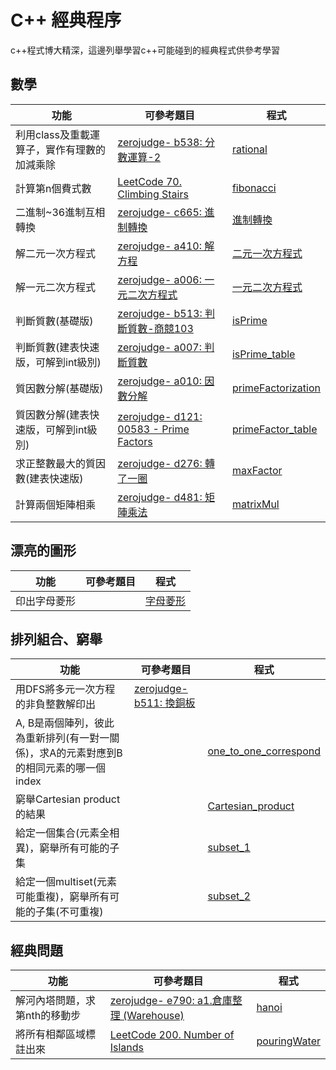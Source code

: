 # C++ 經典程序
c++程式博大精深，這邊列舉學習c++可能碰到的經典程式供參考學習
## 數學
|功能|可參考題目| 程式|
| --- | --- | --- |
|利用class及重載運算子，實作有理數的加減乘除|[zerojudge- b538: 分數運算-2](https://zerojudge.tw/ShowProblem?problemid=b538)|[rational](https://github.com/FermatPredictor/classicalC_code/blob/master/rational.cpp)|
|計算第n個費式數|[LeetCode 70. Climbing Stairs](https://leetcode.com/problems/climbing-stairs/)|[fibonacci](https://github.com/FermatPredictor/classicalC_code/blob/master/fibonacci.cpp)|
|二進制~36進制互相轉換|[zerojudge- c665: 進制轉換](https://zerojudge.tw/ShowProblem?problemid=c665)|[進制轉換](https://github.com/FermatPredictor/classicalC_code/blob/master/%E9%80%B2%E5%88%B6%E8%BD%89%E6%8F%9B.cpp)|
|解二元一次方程式|[zerojudge- a410: 解方程](https://zerojudge.tw/ShowProblem?problemid=a410)|[二元一次方程式](https://github.com/FermatPredictor/classicalC_code/blob/master/%E4%BA%8C%E5%85%83%E4%B8%80%E6%AC%A1%E6%96%B9%E7%A8%8B%E5%BC%8F.cpp)|
|解一元二次方程式|[zerojudge- a006: 一元二次方程式](https://zerojudge.tw/ShowProblem?problemid=a006)|[一元二次方程式](https://github.com/FermatPredictor/classicalC_code/blob/master/%E4%B8%80%E6%AC%A1%E4%BA%8C%E6%AC%A1%E6%96%B9%E7%A8%8B%E5%BC%8F.cpp)|
|判斷質數(基礎版)|[zerojudge- b513: 判斷質數-商競103](https://zerojudge.tw/ShowProblem?problemid=b513)|[isPrime](https://github.com/FermatPredictor/classicalC_code/blob/master/isPrime.cpp)|
|判斷質數(建表快速版，可解到int級別)|[zerojudge- a007: 判斷質數](https://zerojudge.tw/ShowProblem?problemid=a007)|[isPrime_table](https://github.com/FermatPredictor/classicalC_code/blob/master/isPrime_table.cpp)|
|質因數分解(基礎版)|[zerojudge- a010: 因數分解](https://zerojudge.tw/ShowProblem?problemid=a010)|[primeFactorization](https://github.com/FermatPredictor/classicalC_code/blob/master/primeFactorization.cpp)|
|質因數分解(建表快速版，可解到int級別)|[zerojudge- d121: 00583 - Prime Factors](https://zerojudge.tw/ShowProblem?problemid=d121)|[primeFactor_table](https://github.com/FermatPredictor/classicalC_code/blob/master/primeFactor_table.cpp)|
|求正整數最大的質因數(建表快速版)|[zerojudge- d276: 轉了一圈](https://zerojudge.tw/ShowProblem?problemid=d276)|[maxFactor](https://github.com/FermatPredictor/classicalC_code/blob/master/maxFactor.cpp)|
|計算兩個矩陣相乘|[zerojudge- d481: 矩陣乘法](https://zerojudge.tw/ShowProblem?problemid=d481)|[matrixMul](https://github.com/FermatPredictor/classicalC_code/blob/master/matrixMul.cpp)|

## 漂亮的圖形
|功能|可參考題目| 程式|
| --- | --- | --- |
|印出字母菱形||[字母菱形](https://github.com/FermatPredictor/classicalC_code/blob/master/%E5%AD%97%E6%AF%8D%E8%8F%B1%E5%BD%A2.cpp)|

## 排列組合、窮舉
|功能|可參考題目| 程式|
| --- | --- | --- |
| 用DFS將多元一次方程的非負整數解印出 | [zerojudge- b511: 換銅板](https://zerojudge.tw/ShowProblem?problemid=b511)| []() |
|A, B是兩個陣列，彼此為重新排列(有一對一關係)，求A的元素對應到B的相同元素的哪一個index||[one_to_one_correspond](https://github.com/FermatPredictor/classicalC_code/blob/master/one_to_one_correspond.cpp)|
|窮舉Cartesian product的結果||[Cartesian_product](https://github.com/FermatPredictor/classicalC_code/blob/master/Cartesian_product.cpp)|
|給定一個集合(元素全相異)，窮舉所有可能的子集||[subset_1](https://github.com/FermatPredictor/classicalC_code/blob/master/subset_1.cpp)|
|給定一個multiset(元素可能重複)，窮舉所有可能的子集(不可重複)||[subset_2](https://github.com/FermatPredictor/classicalC_code/blob/master/subset_2.cpp)|


## 經典問題
|功能|可參考題目| 程式|
| --- | --- | --- |
|解河內塔問題，求第nth的移動步|[zerojudge- e790: a1.倉庫整理 (Warehouse)](https://zerojudge.tw/ShowProblem?problemid=e790)|[hanoi](https://github.com/FermatPredictor/classicalC_code/blob/master/hanoi.cpp)|
|將所有相鄰區域標註出來|[LeetCode 200. Number of Islands](https://leetcode.com/problems/number-of-islands/)|[pouringWater](https://github.com/FermatPredictor/classicalC_code/blob/master/pouringWater.cpp)|



